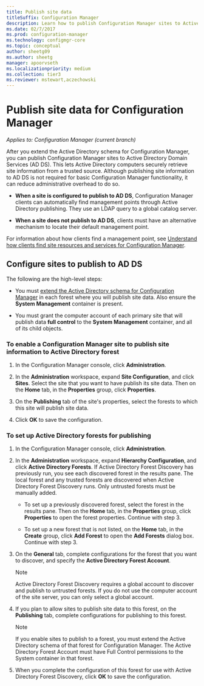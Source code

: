 ```yaml
---
title: Publish site data
titleSuffix: Configuration Manager
description: Learn how to publish Configuration Manager sites to Active Directory Domain Services.
ms.date: 02/7/2017
ms.prod: configuration-manager
ms.technology: configmgr-core
ms.topic: conceptual
author: sheetg09
ms.author: sheetg
manager: apoorvseth
ms.localizationpriority: medium
ms.collection: tier3
ms.reviewer: mstewart,aczechowski
---
```

# Publish site data for Configuration Manager

*Applies to: Configuration Manager (current branch)*

After you extend the Active Directory schema for Configuration Manager, you can publish Configuration Manager sites to Active Directory Domain Services (AD DS). This lets Active Directory computers securely retrieve site information from a trusted source. Although publishing site information to AD DS is not required for basic Configuration Manager functionality, it can reduce administrative overhead to do so.  

-   **When a site is configured to publish to AD DS**, Configuration Manager clients can automatically find management points through Active Directory publishing. They use an LDAP query to a global catalog server.  

-   **When a site does not publish to AD DS**, clients must have an alternative mechanism to locate their default management point.  

For information about how clients find a management point, see [Understand how clients find site resources and services for Configuration Manager](../../../../core/plan-design/hierarchy/understand-how-clients-find-site-resources-and-services.md).  

## Configure sites to publish to AD DS  
 The following are the high-level steps:  

-   You must [extend the Active Directory schema for Configuration Manager](../../../../core/plan-design/network/extend-the-active-directory-schema.md) in each forest where you will publish site data. Also ensure the **System Management** container is present.  

-   You must grant the computer account of each primary site that will publish data   **full control** to the **System Management** container, and all of its child objects.  

### To enable a Configuration Manager site to publish site information to Active Directory forest

1.  In the Configuration Manager console, click **Administration**.  

2.  In the **Administration** workspace, expand **Site Configuration**, and click **Sites**. Select the site that you want to have publish its site data. Then on the **Home** tab, in the **Properties** group, click **Properties**.  

3.  On the **Publishing** tab of the site's properties, select the forests to which this site will publish site data.  

4.  Click **OK** to save the configuration.  

### To set up Active Directory forests for publishing  

1.  In the Configuration Manager console, click **Administration**.  

2.  In the **Administration** workspace, expand **Hierarchy Configuration**, and click **Active Directory Forests**. If Active Directory Forest Discovery has previously run, you see each discovered forest in the results pane. The local forest and any trusted forests are discovered when Active Directory Forest Discovery runs. Only untrusted forests must be manually added.  

    -   To set up a previously discovered forest, select the forest in the results pane. Then on the **Home** tab, in the **Properties** group, click **Properties** to open the forest properties. Continue with step 3.  

    -   To set up a new forest that is not listed, on the **Home** tab, in the **Create** group, click **Add Forest** to open the **Add Forests** dialog box. Continue with step 3.  

3.  On the **General** tab, complete configurations for the forest that you want to discover, and specify the **Active Directory Forest Account**.  

    > [!NOTE]  
    >  Active Directory Forest Discovery requires a global account to discover and publish to untrusted forests. If you do not use the computer account of the site server, you can only select a global account.  

4.  If you plan to allow sites to publish site data to this forest, on the **Publishing** tab, complete configurations for publishing to this forest.  

    > [!NOTE]  
    >  If you enable sites to publish to a forest, you must extend the Active Directory schema of that forest for Configuration Manager. The Active Directory Forest Account must have Full Control permissions to the System container in that forest.  

5.  When you complete the configuration of this forest for use with Active Directory Forest Discovery, click **OK** to save the configuration.  
